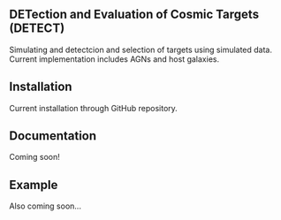 
DETection and Evaluation of Cosmic Targets (DETECT)
--------

Simulating and detectcion and selection of targets using simulated data. Current implementation includes AGNs and host galaxies.

Installation
------------

Current installation through GitHub repository.

Documentation
-------------

Coming soon!

Example
-------

Also coming soon...    
